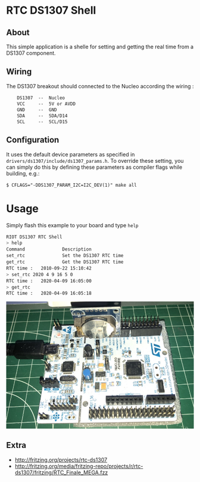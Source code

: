 # RTC DS1307 Shell

## About
This simple application is a shelle for setting and getting the real time from a DS1307 component.

## Wiring
The DS1307 breakout should connected to the Nucleo according the wiring :

        DS1307  --  Nucleo
        VCC     --  5V or AVDD
        GND     --  GND
        SDA     --  SDA/D14
        SCL     --  SCL/D15

## Configuration
It uses the default device parameters as specified in
`drivers/ds1307/include/ds1307_params.h`. To override these setting, you
can simply do this by defining these parameters as compiler flags while building,
e.g.:
```
$ CFLAGS="-DDS1307_PARAM_I2C=I2C_DEV(1)" make all
```

# Usage
Simply flash this example to your board and type `help`

```bash
RIOT DS1307 RTC Shell
> help           
Command              Description
set_rtc              Set the DS1307 RTC time                                 
get_rtc              Get the DS1307 RTC time                                      
RTC time :   2010-09-22 15:10:42
> set_rtc 2020 4 9 16 5 0
RTC time :   2020-04-09 16:05:00
> get_rtc
RTC time :   2020-04-09 16:05:18
```

![Nucleo+DS1307](ds1307.jpg)

## Extra
* http://fritzing.org/projects/rtc-ds1307
* http://fritzing.org/media/fritzing-repo/projects/r/rtc-ds1307/fritzing/RTC_Finale_MEGA.fzz